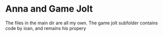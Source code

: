 # Anna and Game Jolt

The files in the main dir are all my own. The game jolt subfolder contains code by ioan, and remains his propery
